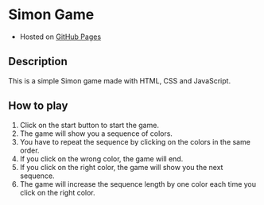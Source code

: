# Simon Game

- Hosted on [GitHub Pages](https://pavanmanishd.github.io/SimonGame/)

## Description

This is a simple Simon game made with HTML, CSS and JavaScript.

## How to play

1. Click on the start button to start the game.
2. The game will show you a sequence of colors.
3. You have to repeat the sequence by clicking on the colors in the same order.
4. If you click on the wrong color, the game will end.
5. If you click on the right color, the game will show you the next sequence.
6. The game will increase the sequence length by one color each time you click on the right color.
